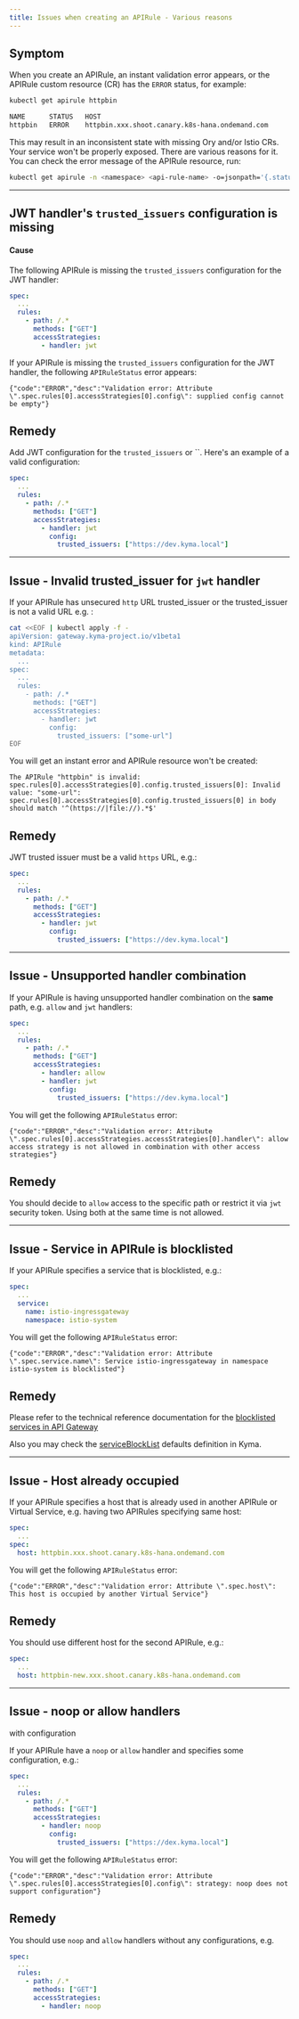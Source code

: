 ```yaml
---
title: Issues when creating an APIRule - Various reasons
---
```


## Symptom

When you create an APIRule, an instant validation error appears, or the APIRule custom resource (CR) has the `ERROR` status, for example:

```bash
kubectl get apirule httpbin

NAME      STATUS   HOST
httpbin   ERROR    httpbin.xxx.shoot.canary.k8s-hana.ondemand.com
```

This may result in an inconsistent state with missing Ory and/or Istio CRs. Your service won't be properly exposed. There are various reasons for it.
You can check the error message of the APIRule resource, run:

```bash
kubectl get apirule -n <namespace> <api-rule-name> -o=jsonpath='{.status.APIRuleStatus}'
```
---
## JWT handler's `trusted_issuers` configuration is missing
#### Cause

The following APIRule is missing the `trusted_issuers` configuration for the JWT handler:

```yaml
spec:
  ...
  rules:
    - path: /.*
      methods: ["GET"]
      accessStrategies:
        - handler: jwt
```

If your APIRule is missing the `trusted_issuers` configuration for the JWT handler, the following `APIRuleStatus` error appears:

```
{"code":"ERROR","desc":"Validation error: Attribute \".spec.rules[0].accessStrategies[0].config\": supplied config cannot be empty"}
```

## Remedy

Add JWT configuration for the `trusted_issuers` or ``. Here's an example of a valid configuration:

```yaml
spec:
  ...
  rules:
    - path: /.*
      methods: ["GET"]
      accessStrategies:
        - handler: jwt
          config:
            trusted_issuers: ["https://dev.kyma.local"]
```
---
## Issue - Invalid trusted_issuer for `jwt` handler

If your APIRule has unsecured `http` URL trusted_issuer or the trusted_issuer is not a valid URL e.g. :

```bash
cat <<EOF | kubectl apply -f -
apiVersion: gateway.kyma-project.io/v1beta1
kind: APIRule
metadata:
  ...
spec:
  ...
  rules:
    - path: /.*
      methods: ["GET"]
      accessStrategies:
        - handler: jwt
          config:
            trusted_issuers: ["some-url"]
EOF
```

You will get an instant error and APIRule resource won't be created:

```
The APIRule "httpbin" is invalid: spec.rules[0].accessStrategies[0].config.trusted_issuers[0]: Invalid value: "some-url": spec.rules[0].accessStrategies[0].config.trusted_issuers[0] in body should match '^(https://|file://).*$'
```

## Remedy

JWT trusted issuer must be a valid `https` URL, e.g.:

```yaml
spec:
  ...
  rules:
    - path: /.*
      methods: ["GET"]
      accessStrategies:
        - handler: jwt
          config:
            trusted_issuers: ["https://dev.kyma.local"]
```
---
## Issue - Unsupported handler combination

If your APIRule is having unsupported handler combination on the **same** path, e.g. `allow` and `jwt` handlers:

```yaml
spec:
  ...
  rules:
    - path: /.*
      methods: ["GET"]
      accessStrategies:
        - handler: allow
        - handler: jwt
          config:
            trusted_issuers: ["https://dev.kyma.local"]
```

You will get the following `APIRuleStatus` error:

```
{"code":"ERROR","desc":"Validation error: Attribute \".spec.rules[0].accessStrategies.accessStrategies[0].handler\": allow access strategy is not allowed in combination with other access strategies"}
```

## Remedy

You should decide to `allow` access to the specific path or restrict it via `jwt` security token. Using both at the same time is not allowed.

---
## Issue - Service in APIRule is blocklisted

If your APIRule specifies a service that is blocklisted, e.g.:

```yaml
spec:
  ...
  service:
    name: istio-ingressgateway
    namespace: istio-system
```

You will get the following `APIRuleStatus` error:

```
{"code":"ERROR","desc":"Validation error: Attribute \".spec.service.name\": Service istio-ingressgateway in namespace istio-system is blocklisted"}
```

## Remedy

Please refer to the technical reference documentation for the [blocklisted services in API Gateway](https://kyma-project.io/docs/kyma/latest/05-technical-reference/apix-03-blacklisted-services/)

Also you may check the [serviceBlockList](https://github.com/kyma-project/kyma/blob/main/resources/api-gateway/values.yaml) defaults definition in Kyma.

---
## Issue - Host already occupied

If your APIRule specifies a host that is already used in another APIRule or Virtual Service, e.g. having two APIRules specifying same host:

```yaml
spec:
  ...
spec:
  host: httpbin.xxx.shoot.canary.k8s-hana.ondemand.com
```

You will get the following `APIRuleStatus` error:

```
{"code":"ERROR","desc":"Validation error: Attribute \".spec.host\": This host is occupied by another Virtual Service"}
```

## Remedy

You should use different host for the second APIRule, e.g.:

```yaml
spec:
  ...
  host: httpbin-new.xxx.shoot.canary.k8s-hana.ondemand.com
```

---
## Issue - noop or allow handlers 
with configuration

If your APIRule have a `noop` or `allow` handler and specifies some configuration, e.g.:

```yaml
spec:
  ...
  rules:
    - path: /.*
      methods: ["GET"]
      accessStrategies:
        - handler: noop
          config:
            trusted_issuers: ["https://dex.kyma.local"]
```

You will get the following `APIRuleStatus` error:

```
{"code":"ERROR","desc":"Validation error: Attribute \".spec.rules[0].accessStrategies[0].config\": strategy: noop does not support configuration"}
```

## Remedy

You should use `noop` and `allow` handlers without any configurations, e.g.

```yaml
spec:
  ...
  rules:
    - path: /.*
      methods: ["GET"]
      accessStrategies:
        - handler: noop
```
